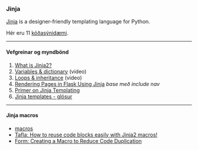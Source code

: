 ### Jinja 
[Jinja](https://jinja.palletsprojects.com/en/3.0.x/templates/) is a designer-friendly templating language for Python. 

Hér eru 11 [kóðasýnidæmi](https://github.com/vefthroun/Namsefni/tree/main/2-Flask/Templates).

---

#### Vefgreinar og myndbönd

1. [What is Jinja2?](https://python-web.teclado.com/section07/lectures/03_what_is_jinja2/)
1. [Variables & dictionary](https://youtu.be/pJ8V51XJuf0?list=PLXmMXHVSvS-ABlT4k4eS3YPJSnPUozw04) (video)
1. [Loops & inheritance](https://youtu.be/APh3jdVryF0?list=PLXmMXHVSvS-ABlT4k4eS3YPJSnPUozw04) (video)
1. [Rendering Pages in Flask Using Jinja](https://hackersandslackers.com/flask-jinja-templates) _base með include nav_
1. [Primer on Jinja Templating](https://realpython.com/primer-on-jinja-templating/)
1. [Jinja templates - glósur](https://www.codecademy.com/learn/learn-flask/modules/flask-templates-and-forms/cheatsheet)

---

#### Jinja macros
- [macros](https://realpython.com/primer-on-jinja-templating/#include-macros)
- [Tafla: How to reuse code blocks easily with Jinja2 macros!](https://www.youtube.com/watch?v=q9na89PgzGk)
- [Form: Creating a Macro to Reduce Code Duplication](https://github.com/PrettyPrinted/youtube_video_code/tree/master/2017/04/28/Flask-WTF%20-%20Creating%20a%20Macro%20to%20Reduce%20Code%20Duplication%20(4%20of%205))

<!--
* [Web Developer Bootcamp with Flask and Python](https://python-web.teclado.com/section07/lectures/02_render_template_to_send_longer_strings/#using-render-template-to-send-longer-html-strings)
* [vefgrein: Template Inheritance](https://jinja.palletsprojects.com/en/2.11.x/templates/#template-inheritance)
* [vefgrein: Extensions](http://jinja.pocoo.org/docs/2.11/extensions/)
-->

<!--
#### Jinja Filters
* [Filters](https://jinja.palletsprojects.com/en/3.0.x/templates/#list-of-builtin-filters)
* [Builtin Filters](http://jinja.pocoo.org/docs/2.11/templates/#builtin-filters)
* [Filters](https://www.webforefront.com/django/usebuiltinjinjafilters.html)
* [Custom Filters](http://jinja.pocoo.org/docs/2.11/api/#custom-filters)
* [Video](https://www.youtube.com/watch?v=H7StWE1ecrU)
* [Datetime](https://riptutorial.com/flask/example/4779/format-datetime-in-a-jinja2-template)

-->
